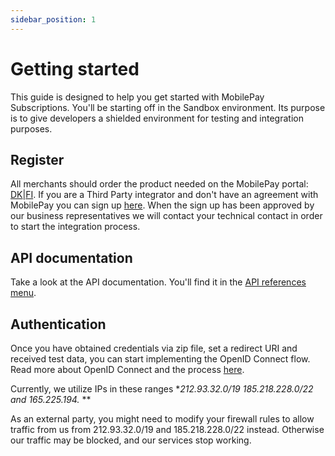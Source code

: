 ```yaml
---
sidebar_position: 1
---
```


# Getting started

This guide is designed to help you get started with MobilePay Subscriptions. You'll be starting off in the Sandbox environment. Its purpose is to give developers a shielded environment for testing and integration purposes.

## Register

All merchants should order the product needed on the MobilePay portal: [DK](https://admin.mobilepay.dk/)|[FI](https://admin.mobilepay.fi/). If you are a Third Party integrator and don't have an agreement with MobilePay you can sign up [here](https://www.mobilepaygroup.com/partner/signup). When the sign up has been approved by our business representatives we will contact your technical contact in order to start the integration process.

## API documentation

Take a look at the API documentation. You'll find it in the [API references menu](/api/subscriptions).

## Authentication

Once you have obtained credentials via zip file, set a redirect URI and received test data, you can start implementing the OpenID Connect flow. Read more about OpenID Connect and the process [here](/docs/subscriptions/authentication).

Currently, we utilize IPs in these ranges **212.93.32.0/19 185.218.228.0/22 and 165.225.194.* **

As an external party, you might need to modify your firewall rules to allow traffic from us from 212.93.32.0/19 and 185.218.228.0/22 instead. Otherwise our traffic may be blocked, and our services stop working.
